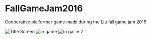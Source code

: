 # FallGameJam2016
Cooperative platformer game made during the Liu fall game jam 2016


![Title Screen](https://img.itch.io/aW1hZ2UvOTcyNTkvNDU1NDc2LnBuZw==/original/yqzzCl.png)
![In game](https://img.itch.io/aW1hZ2UvOTcyNTkvNDU1NDc5LnBuZw==/original/OvoHIB.png)
![In game 2](https://img.itch.io/aW1hZ2UvOTcyNTkvNDU1NDc3LnBuZw==/original/YXAEAy.png)
